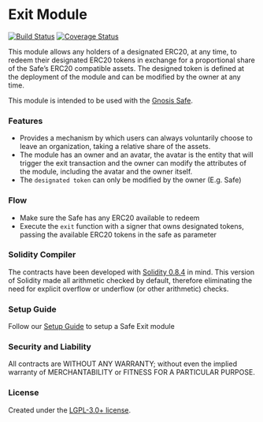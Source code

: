 # Exit Module

[![Build Status](https://github.com/gnosis/zodiac-module-exit/actions/workflows/ci.yml/badge.svg)](https://github.com/gnosis/zodiac-module-exit/actions/workflows/ci.yml)
[![Coverage Status](https://coveralls.io/repos/github/gnosis/zodiac-module-exit/badge.svg?branch=master)](https://coveralls.io/github/gnosis/zodiac-module-exit?branch=master)

This module allows any holders of a designated ERC20, at any time, to redeem their designated ERC20 tokens in exchange for a proportional share of the Safe’s ERC20 compatible assets. The designed token is defined at the deployment of the module and can be modified by the owner at any time.

This module is intended to be used with the [Gnosis Safe](https://github.com/gnosis/safe-contracts).

### Features

- Provides a mechanism by which users can always voluntarily choose to leave an organization, taking a relative share of the assets.
- The module has an owner and an avatar, the avatar is the entity that will trigger the exit transaction and the owner can modify the attributes of the module, including the avatar and the owner itself.
- The `designated token` can only be modified by the owner (E.g. Safe)

### Flow

- Make sure the Safe has any ERC20 available to redeem
- Execute the `exit` function with a signer that owns designated tokens, passing the available ERC20 tokens in the safe as parameter

### Solidity Compiler

The contracts have been developed with [Solidity 0.8.4](https://github.com/ethereum/solidity/releases/tag/v0.8.4) in mind. This version of Solidity made all arithmetic checked by default, therefore eliminating the need for explicit overflow or underflow (or other arithmetic) checks.

### Setup Guide

Follow our [Setup Guide](./docs/setup_guide.md) to setup a Safe Exit module

### Security and Liability

All contracts are WITHOUT ANY WARRANTY; without even the implied warranty of MERCHANTABILITY or FITNESS FOR A PARTICULAR PURPOSE.

### License

Created under the [LGPL-3.0+ license](LICENSE).
